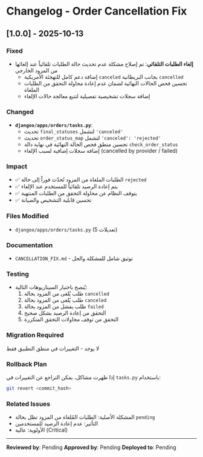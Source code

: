 # Changelog - Order Cancellation Fix

## [1.0.0] - 2025-10-13

### Fixed
- **إلغاء الطلبات التلقائي**: تم إصلاح مشكلة عدم تحديث حالة الطلبات تلقائياً عند إلغائها من المزود الخارجي
  - إضافة دعم كامل للتهجئة الأمريكية `canceled` بجانب البريطانية `cancelled`
  - تحسين فحص الحالات النهائية لضمان عدم إعادة محاولة التحقق من الطلبات الملغاة
  - إضافة سجلات تشخيصية تفصيلية لتتبع معالجة حالات الإلغاء

### Changed
- **`djangoo/apps/orders/tasks.py`**:
  - تحديث `final_statuses` لتشمل `'canceled'`
  - تحديث `order_status_map` لتشمل `'canceled': 'rejected'`
  - تحسين منطق فحص الحالة النهائية في نهاية دالة `check_order_status`
  - إضافة سجلات إضافية لسبب الإلغاء (cancelled by provider / failed)

### Impact
- ✅ الطلبات الملغاة من المزود تُحدّث فوراً إلى حالة `rejected`
- ✅ يتم إعادة الرصيد تلقائياً للمستخدم عند الإلغاء
- ✅ يتوقف النظام عن محاولة التحقق من الطلبات المنتهية
- ✅ تحسين قابلية التشخيص والصيانة

### Files Modified
- `djangoo/apps/orders/tasks.py` (5 تعديلات)

### Documentation
- `CANCELLATION_FIX.md` - توثيق شامل للمشكلة والحل

### Testing
- يُنصح باختبار السيناريوهات التالية:
  1. طلب يُلغى من المزود بحالة `cancelled`
  2. طلب يُلغى من المزود بحالة `canceled`
  3. طلب يفشل من المزود بحالة `failed`
  4. التحقق من إعادة الرصيد بشكل صحيح
  5. التحقق من توقف محاولات التحقق المتكررة

### Migration Required
لا يوجد - التغييرات في منطق التطبيق فقط

### Rollback Plan
إذا ظهرت مشاكل، يمكن التراجع عن التغييرات في `tasks.py` باستخدام:
```bash
git revert <commit_hash>
```

### Related Issues
- المشكلة الأصلية: الطلبات المُلغاة من المزود تظل بحالة `pending`
- التأثير: عدم إعادة الرصيد للمستخدمين
- الأولوية: عالية (Critical)

---
**Reviewed by**: Pending
**Approved by**: Pending
**Deployed to**: Pending
